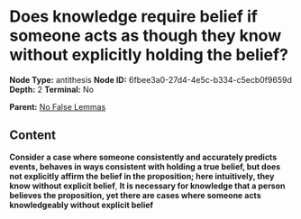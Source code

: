 # Does knowledge require belief if someone acts as though they know without explicitly holding the belief?

**Node Type:** antithesis
**Node ID:** 6fbee3a0-27d4-4e5c-b334-c5ecb0f9659d
**Depth:** 2
**Terminal:** No

**Parent:** [No False Lemmas](no-false-lemmas.md)

## Content

**Consider a case where someone consistently and accurately predicts events, behaves in ways consistent with holding a true belief, but does not explicitly affirm the belief in the proposition; here intuitively, they know without explicit belief**, **It is necessary for knowledge that a person believes the proposition, yet there are cases where someone acts knowledgeably without explicit belief**
